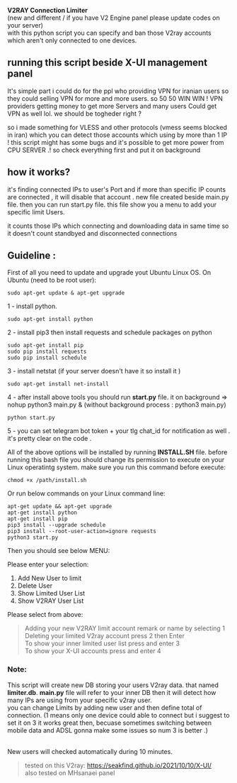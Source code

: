 <b>V2RAY Connection Limiter</b> <br>
(new and different / if you have V2 Engine panel please update codes on your server)<br>
with this python script you can specify and ban those V2ray accounts which aren't only connected to one devices. 


## running this script beside X-UI management panel
It's simple part i could do for the ppl who providing VPN for iranian users so they could selling VPN for more and more users. so 50 50 WIN WIN ! VPN providers getting money to get more Servers and many users Could get VPN as well lol. we should be togheder right ?

so i made something for VLESS and other protocols (vmess seems blocked in iran) which you can detect those accounts which using by more than 1 IP ! this script might has some bugs and it's possible to get more power from CPU SERVER .! so check everything first and put it on background



## how it works?
it's finding connected IPs to user's Port and if more than specific IP counts are connected , it will disable that account . new file created beside main.py file. then you can run start.py file. this file show you a menu to add your specific limit Users.

it counts those IPs which connecting and downloading data in same time so it doesn't count standbyed and disconnected connections


## Guideline :
First of all you need to update and upgrade yout Ubuntu Linux OS.
  On Ubuntu (need to be root user):
  ```
  sudo apt-get update & apt-get upgrade
  ```
1 - install python.
  ```
  sudo apt-get install python
  ```
2 - install pip3 then install requests and schedule packages on python<br>
  ```
  sudo apt-get install pip
  sudo pip install requests
  sudo pip install schedule
  ```
3 - install netstat (if your server doesn't have it so install it )<br>
  ```
  sudo apt-get install net-install
  ```
4 - after install above tools you should run <b>start.py</b> file. it on background => nohup python3 main.py &  (without background process : python3 main.py) <br>

  ```
  python start.py
  ```
5 - you can set telegram bot token + your tlg chat_id for notification as well . it's pretty clear on the code .

All of the above options will be installed by running <b>INSTALL.SH</b> file. before running this bash file you should change its permission to execute on your Linux operatintg system. make sure you run this command before execute:
  ```
  chmod +x /path/install.sh
  ```
 Or
 run below commands on your Linux command line:
  ```
apt-get update && apt-get upgrade
apt-get install python
apt-get install pip
pip3 install --upgrade schedule
pip3 install --root-user-action=ignore requests
python3 start.py
  ```
 Then you should see below MENU:

Please enter your selection:
  1. Add New User to limit
  2. Delete User
  3. Show Limited User List
  4. Show V2RAY User List

Please select from above:

   > Adding your new V2RAY limit account remark or name by selecting 1 <br>
   > Deleting your limited V2ray account press 2 then Enter <br>
   > To show your inner limited user list press and enter 3 <br>
   > To show your X-UI accounts press and enter 4 <br>


### Note: 
This script will create new DB storing your users V2ray data. that named <b>limiter.db</b>. <b>main.py</b> file will refer to your inner DB then it will detect how many IPs are using from your specific v2ray user. <br>
you can change Limits by adding new user and then define total of connection. (1 means only one device could able to connect but i suggest to set it on 3 it works great then, becuase sometimes switching between mobile data and ADSL gonna make some issues so num 3 is better .) <br><br>

New users will checked automatically during 10 minutes. <br>
> tested on this V2ray: https://seakfind.github.io/2021/10/10/X-UI/ <br>
> also tested on MHsanaei panel
